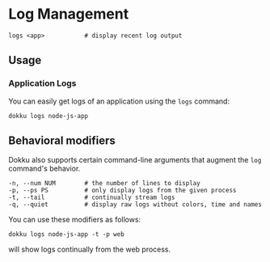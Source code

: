 # Log Management

```
logs <app>           # display recent log output
```

## Usage

### Application Logs
You can easily get logs of an application using the `logs` command:

```shell
dokku logs node-js-app
```

## Behavioral modifiers

Dokku also supports certain command-line arguments that augment the `log` command's behavior.

```
-n, --num NUM        # the number of lines to display
-p, --ps PS          # only display logs from the given process
-t, --tail           # continually stream logs
-q, --quiet          # display raw logs without colors, time and names
```

You can use these modifiers as follows:


```shell
dokku logs node-js-app -t -p web
```
will show logs continually from the web process.
